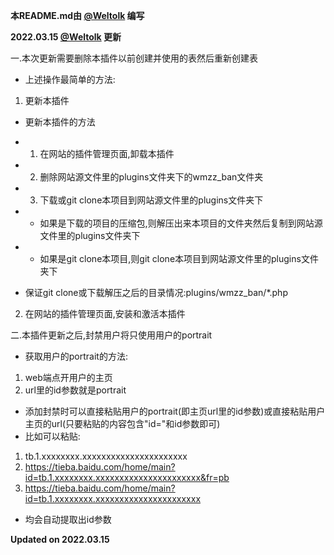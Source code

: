 **本README.md由 [@Weltolk](https://github.com/Weltolk) 编写**

**2022.03.15 [@Weltolk](https://github.com/Weltolk) 更新**

一.本次更新需要删除本插件以前创建并使用的表然后重新创建表

- 上述操作最简单的方法:

1. 更新本插件

- 更新本插件的方法
-
    1. 在网站的插件管理页面,卸载本插件
-
    2. 删除网站源文件里的plugins文件夹下的wmzz_ban文件夹
-
    3. 下载或git clone本项目到网站源文件里的plugins文件夹下
-
    - 如果是下载的项目的压缩包,则解压出来本项目的文件夹然后复制到网站源文件里的plugins文件夹下
-
    - 如果是git clone本项目,则git clone本项目到网站源文件里的plugins文件夹下

- 保证git clone或下载解压之后的目录情况:plugins/wmzz_ban/*.php

2. 在网站的插件管理页面,安装和激活本插件

二.本插件更新之后,封禁用户将只使用用户的portrait

- 获取用户的portrait的方法:

1. web端点开用户的主页
2. url里的id参数就是portrait

- 添加封禁时可以直接粘贴用户的portrait(即主页url里的id参数)或直接粘贴用户主页的url(只要粘贴的内容包含"id="和id参数即可)
- 比如可以粘贴:

1. tb.1.xxxxxxxx.xxxxxxxxxxxxxxxxxxxxxx
2. https://tieba.baidu.com/home/main?id=tb.1.xxxxxxxx.xxxxxxxxxxxxxxxxxxxxxx&fr=pb
3. https://tieba.baidu.com/home/main?id=tb.1.xxxxxxxx.xxxxxxxxxxxxxxxxxxxxxx

- 均会自动提取出id参数

**Updated on 2022.03.15**
